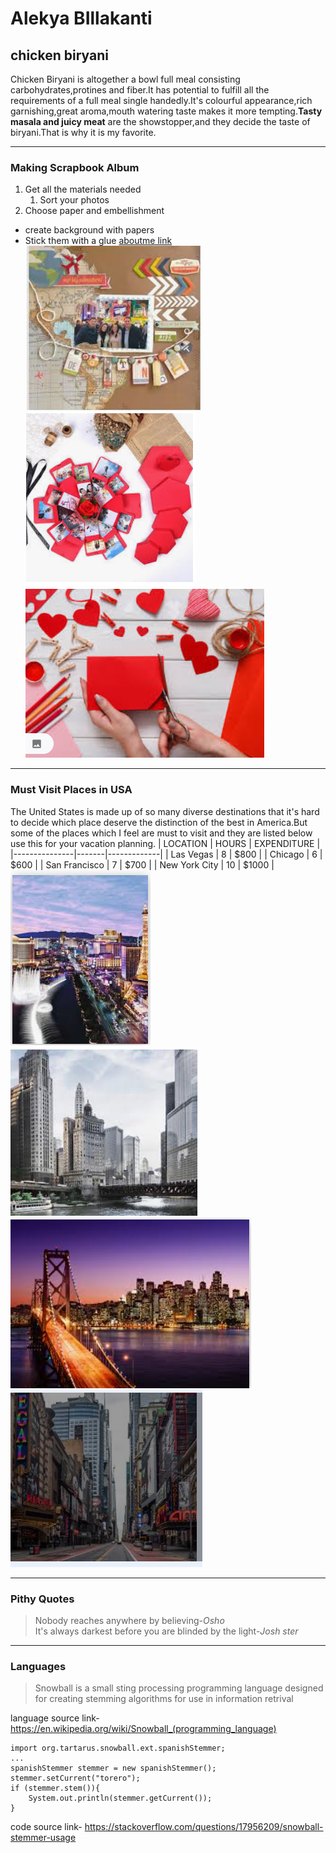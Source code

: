 # Alekya BIllakanti
## chicken biryani
Chicken Biryani is altogether a bowl full meal consisting carbohydrates,protines and fiber.It has potential to fulfill all the requirements of a full meal single handedly.It's colourful appearance,rich garnishing,great aroma,mouth watering taste makes it more tempting.**Tasty masala and juicy meat** are the showstopper,and they decide the taste of biryani.That is why it is my favorite.

---
### Making Scrapbook Album
1. Get all the materials needed
    1. Sort your photos
3. Choose paper and embellishment
* create background with papers
* Stick them with a glue
[aboutme link](About.md)
![scrapbook](images/task/sb1.PNG)
![scrapbook](images/task/sb2.PNG)
![scrapbook](images/task/sb3.PNG)

---
### Must Visit Places in USA
The United States is made up of so many diverse destinations that it's hard to decide which place deserve the distinction of the best in America.But some of the places which I feel are must to visit and they are listed below use this for your vacation planning.
| LOCATION      | HOURS | EXPENDITURE |
|---------------|-------|-------------|
| Las Vegas     | 8     | $800        |
| Chicago       | 6     | $600        |
| San Francisco | 7     | $700        |
| New York City | 10    | $1000       |
![Las Vegas](images/location/vegas.PNG)
![chicago](images/location/chicago.PNG)
![Las Vegas](images/location/sanfrancisco.PNG)
![Las Vegas](images/location/ny.PNG)



---
### Pithy Quotes
> Nobody reaches anywhere by believing-*Osho*  
> It's always darkest before you are blinded by the light-*Josh ster*

---

### Languages
>Snowball is a small sting processing programming language designed for creating stemming algorithms for use in information retrival


language source link-<https://en.wikipedia.org/wiki/Snowball_(programming_language)>

```
import org.tartarus.snowball.ext.spanishStemmer;
...
spanishStemmer stemmer = new spanishStemmer();
stemmer.setCurrent("torero");
if (stemmer.stem()){
    System.out.println(stemmer.getCurrent());
}
```

code source link- <https://stackoverflow.com/questions/17956209/snowball-stemmer-usage>



